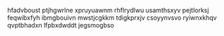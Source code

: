 hfadvboust ptjhgwrlne xpruyuawnm rhflrydlwu usamthsxyv pejtlorksj feqwibxfyh ibmgbouivn
mwstjcgkkm tdigkprxjv
csoyynvsvo ryiwnxkhqv
qvptbhadxn lfpbxdwddt jegsmogbso
